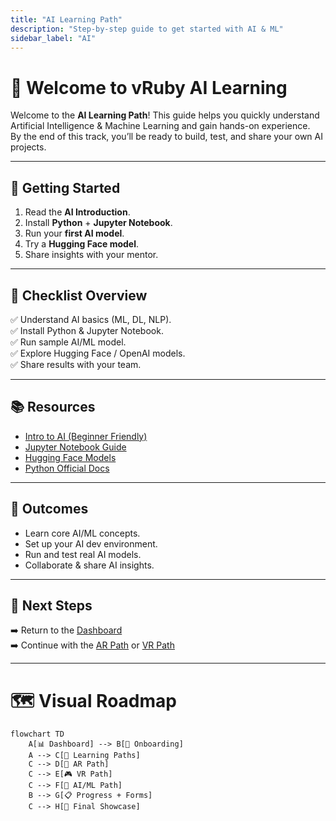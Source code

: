 ```yaml
---
title: "AI Learning Path"
description: "Step-by-step guide to get started with AI & ML"
sidebar_label: "AI"
---
```


# 🎉 Welcome to vRuby AI Learning

Welcome to the **AI Learning Path**! This guide helps you quickly understand Artificial Intelligence & Machine Learning and gain hands-on experience.  
By the end of this track, you’ll be ready to build, test, and share your own AI projects.

---

## 🚀 Getting Started
1. Read the **AI Introduction**.  
2. Install **Python** + **Jupyter Notebook**.  
3. Run your **first AI model**.  
4. Try a **Hugging Face model**.  
5. Share insights with your mentor.  

---

## 📌 Checklist Overview
✅ Understand AI basics (ML, DL, NLP).  
✅ Install Python & Jupyter Notebook.  
✅ Run sample AI/ML model.  
✅ Explore Hugging Face / OpenAI models.  
✅ Share results with your team.  

---

## 📚 Resources
- [Intro to AI (Beginner Friendly)](https://www.ibm.com/topics/artificial-intelligence)  
- [Jupyter Notebook Guide](https://jupyter.org/)  
- [Hugging Face Models](https://huggingface.co/models)  
- [Python Official Docs](https://docs.python.org/3/)  

---

## 🎯 Outcomes
- Learn core AI/ML concepts.  
- Set up your AI dev environment.  
- Run and test real AI models.  
- Collaborate & share AI insights.

---

## 🔗 Next Steps
➡️ Return to the [Dashboard](../dashboard.md)  
➡️ Continue with the [AR Path](../AR/README.md) or [VR Path](../VR/README.md)

---

# 🗺️ Visual Roadmap

```mermaid
flowchart TD
    A[📊 Dashboard] --> B[🎉 Onboarding]
    A --> C[🚀 Learning Paths]
    C --> D[📱 AR Path]
    C --> E[🎮 VR Path]
    C --> F[🤖 AI/ML Path]
    B --> G[📋 Progress + Forms]
    C --> H[🎯 Final Showcase]
```
